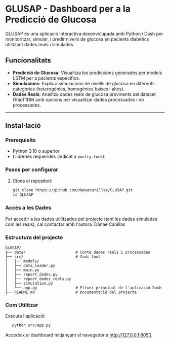 # **GLUSAP - Dashboard per a la Predicció de Glucosa**

GLUSAP és una aplicació interactiva desenvolupada amb Python i Dash per monitoritzar, simular, i predir nivells de glucosa en pacients diabètics utilitzant dades reals i simulades.

## **Funcionalitats**
- **Predicció de Glucosa**: Visualitza les prediccions generades per models LSTM per a pacients específics.
- **Simulacions**: Explora simulacions de nivells de glucosa en diferents categories (heterogènies, homogènies baixes i altes).
- **Dades Reals**: Analitza dades reals de glucosa provinents del dataset OhioT1DM amb opcions per visualitzar dades processades i no processades.

---

## **Instal·lació**

### **Prerequisits**
- Python 3.10 o superior
- Llibreries requerides (indicat a `poetry.lock`):

### **Pasos per configurar**
1. Clona el repositori:
   ```bash
   git clone https://github.com/danaecanillas/GLUSAP.git
   cd GLUSAP
   ```

### **Accés a les Dades**
Per accedir a les dades utilitzades pel projecte (tant les dades simulades com les reals), cal contactar amb l'autora:
Dànae Canillas

### **Estructura del projecte**
  ```plaintext
GLUSAP/
├── data/                      # Conté dades reals i processades
├── src/                       # Codi font
│   ├── models/                  
│   ├── data_loader.py                 
│   ├── main.py                
│   ├── report_dades.py                
│   ├── report_dades_reals.py                 
│   ├── simulation.py                 
│   └── app.py                 # Fitxer principal de l'aplicació Dash
├── README.md                  # Documentació del projecte
  ```

### **Com Utilitzar**
Executa l'aplicació:
```bash
   python src/app.py
```
Accedeix al dashboard mitjançant el navegador a http://127.0.0.1:8050.
